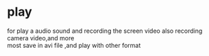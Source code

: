# play
for play a audio sound and recording the screen video also recording camera video,and more  
most save in avi file ,and play with other format
